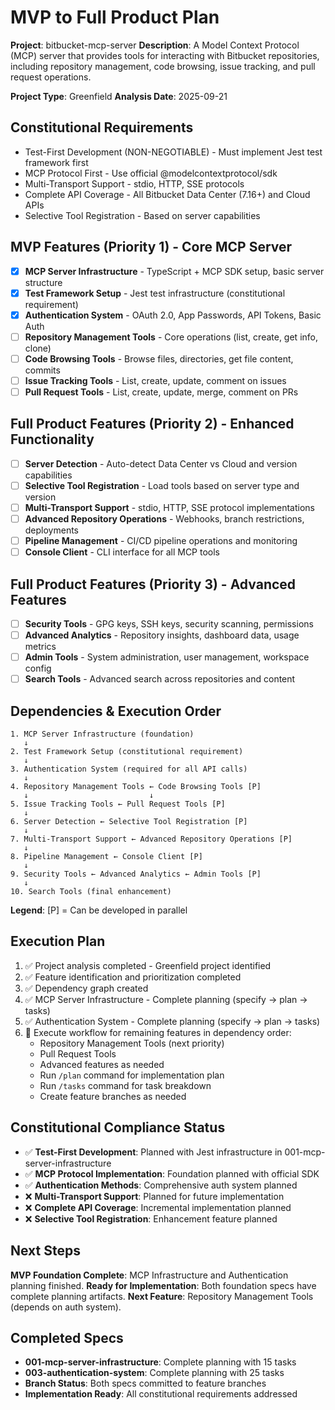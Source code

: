 # MVP to Full Product Plan

**Project**: bitbucket-mcp-server
**Description**: A Model Context Protocol (MCP) server that provides tools for interacting with Bitbucket repositories, including repository management, code browsing, issue tracking, and pull request operations.

**Project Type**: Greenfield
**Analysis Date**: 2025-09-21

## Constitutional Requirements
- Test-First Development (NON-NEGOTIABLE) - Must implement Jest test framework first
- MCP Protocol First - Use official @modelcontextprotocol/sdk
- Multi-Transport Support - stdio, HTTP, SSE protocols
- Complete API Coverage - All Bitbucket Data Center (7.16+) and Cloud APIs
- Selective Tool Registration - Based on server capabilities

## MVP Features (Priority 1) - Core MCP Server
- [x] **MCP Server Infrastructure** - TypeScript + MCP SDK setup, basic server structure
- [x] **Test Framework Setup** - Jest test infrastructure (constitutional requirement)
- [x] **Authentication System** - OAuth 2.0, App Passwords, API Tokens, Basic Auth
- [ ] **Repository Management Tools** - Core operations (list, create, get info, clone)
- [ ] **Code Browsing Tools** - Browse files, directories, get file content, commits
- [ ] **Issue Tracking Tools** - List, create, update, comment on issues
- [ ] **Pull Request Tools** - List, create, update, merge, comment on PRs

## Full Product Features (Priority 2) - Enhanced Functionality
- [ ] **Server Detection** - Auto-detect Data Center vs Cloud and version capabilities
- [ ] **Selective Tool Registration** - Load tools based on server type and version
- [ ] **Multi-Transport Support** - stdio, HTTP, SSE protocol implementations
- [ ] **Advanced Repository Operations** - Webhooks, branch restrictions, deployments
- [ ] **Pipeline Management** - CI/CD pipeline operations and monitoring
- [ ] **Console Client** - CLI interface for all MCP tools

## Full Product Features (Priority 3) - Advanced Features
- [ ] **Security Tools** - GPG keys, SSH keys, security scanning, permissions
- [ ] **Advanced Analytics** - Repository insights, dashboard data, usage metrics
- [ ] **Admin Tools** - System administration, user management, workspace config
- [ ] **Search Tools** - Advanced search across repositories and content

## Dependencies & Execution Order
```
1. MCP Server Infrastructure (foundation)
   ↓
2. Test Framework Setup (constitutional requirement)
   ↓
3. Authentication System (required for all API calls)
   ↓
4. Repository Management Tools ← Code Browsing Tools [P]
   ↓                           ↓
5. Issue Tracking Tools ← Pull Request Tools [P]
   ↓
6. Server Detection ← Selective Tool Registration [P]
   ↓
7. Multi-Transport Support ← Advanced Repository Operations [P]
   ↓
8. Pipeline Management ← Console Client [P]
   ↓
9. Security Tools ← Advanced Analytics ← Admin Tools [P]
   ↓
10. Search Tools (final enhancement)
```

**Legend**: [P] = Can be developed in parallel

## Execution Plan
1. ✅ Project analysis completed - Greenfield project identified
2. ✅ Feature identification and prioritization completed
3. ✅ Dependency graph created
4. ✅ MCP Server Infrastructure - Complete planning (specify → plan → tasks)
5. ✅ Authentication System - Complete planning (specify → plan → tasks)  
6. 🔄 Execute workflow for remaining features in dependency order:
   - Repository Management Tools (next priority)
   - Pull Request Tools 
   - Advanced features as needed
   - Run `/plan` command for implementation plan
   - Run `/tasks` command for task breakdown
   - Create feature branches as needed

## Constitutional Compliance Status
- ✅ **Test-First Development**: Planned with Jest infrastructure in 001-mcp-server-infrastructure
- ✅ **MCP Protocol Implementation**: Foundation planned with official SDK
- ✅ **Authentication Methods**: Comprehensive auth system planned
- ❌ **Multi-Transport Support**: Planned for future implementation
- ❌ **Complete API Coverage**: Incremental implementation planned
- ❌ **Selective Tool Registration**: Enhancement feature planned

## Next Steps
**MVP Foundation Complete**: MCP Infrastructure and Authentication planning finished.
**Ready for Implementation**: Both foundation specs have complete planning artifacts.
**Next Feature**: Repository Management Tools (depends on auth system).

## Completed Specs
- **001-mcp-server-infrastructure**: Complete planning with 15 tasks
- **003-authentication-system**: Complete planning with 25 tasks
- **Branch Status**: Both specs committed to feature branches
- **Implementation Ready**: All constitutional requirements addressed